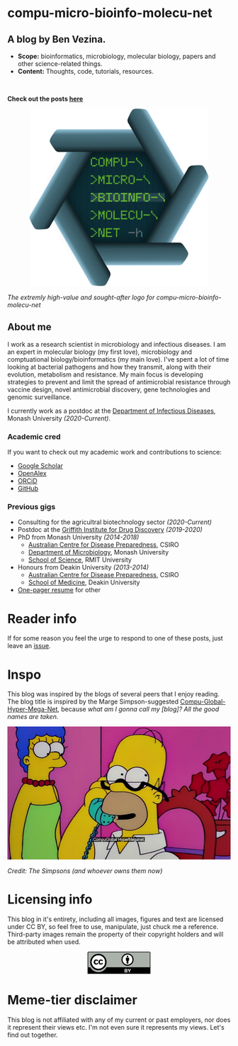# compu-micro-bioinfo-molecu-net

## A blog by Ben Vezina.

- **Scope:** bioinformatics, microbiology, molecular biology, papers and other science-related things.
- **Content:** Thoughts, code, tutorials, resources.
<br/>

**Check out the posts [here](https://github.com/bananabenana/compu-micro-bioinfo-molecu-net/tree/main/Posts)**



<p align="center">
  <a href="https://github.com/bananabenana/compu-micro-bioinfo-molecu-net/tree/main/Posts">
    <img src="Resources/logo.png" alt="compu-micro-bioinfo-molecu-net logo" style="height:400px; width:auto;">
  </a>
    <figcaption><em>The extremly high-value and sought-after logo for compu-micro-bioinfo-molecu-net</em></figcaption>
</p>


## About me
I work as a research scientist in microbiology and infectious diseases. I am an expert in molecular biology (my first love), microbiology and comptuational biology/bioinformatics (my main love). I've spent a lot of time looking at bacterial pathogens and how they transmit, along with their evolution, metabolism and resistance. My main focus is developing strategies to prevent and limit the spread of antimicrobial resistance through vaccine design, novel antimicrobial discovery, gene technologies and genomic surveillance.

I currently work as a postdoc at the [Department of Infectious Diseases](https://www.monash.edu/medicine/translational/infectious-diseases), Monash University *(2020-Current)*.


### Academic cred
If you want to check out my academic work and contributions to science:
- [Google Scholar](https://scholar.google.com.au/citations?user=Rf9oh94AAAAJ&hl=en&oi=ao)
- [OpenAlex](https://openalex.org/authors/a5051696322)
- [ORCiD](https://orcid.org/0000-0003-4224-2537)
- [GitHub](https://github.com/bananabenana)

### Previous gigs
- Consulting for the agricultral biotechnology sector *(2020-Current)*
- Postdoc at the [Griffith Institute for Drug Discovery](https://www.griffith.edu.au/institute-drug-discovery) *(2019-2020)*
- PhD from Monash University *(2014-2018)*
    - [Australian Centre for Disease Preparedness](https://www.csiro.au/en/about/facilities-collections/acdp), CSIRO
    - [Department of Microbiology](https://www.monash.edu/discovery-institute/departments/microbiology), Monash University
    - [School of Science](https://www.rmit.edu.au/about/schools-colleges/science), RMIT University
- Honours from Deakin University *(2013-2014)*
    - [Australian Centre for Disease Preparedness](https://www.csiro.au/en/about/facilities-collections/acdp), CSIRO
    - [School of Medicine](https://www.deakin.edu.au/faculty-of-health/school-of-medicine), Deakin University
- [One-pager resume](Resources/Resume_single_page_public_2025-09-24.pdf) for other


# Reader info
If for some reason you feel the urge to respond to one of these posts, just leave an [issue](https://github.com/bananabenana/compu-micro-bioinfo-molecu-net/issues).


# Inspo
This blog was inspired by the blogs of several peers that I enjoy reading. The blog title is inspired by the Marge Simpson-suggested [Compu-Global-Hyper-Mega-Net](https://simpsonswiki.com/wiki/Compu-Global-Hyper-Mega-Net), because *what am I gonna call my [blog]? All the good names are taken.*
<p align="center">
    <img src="Resources/No_Homers.png" alt="Homer Simpson answering the phone with 'Compu-Global-Hyper-Mega-Net' " style="height:300px; width:auto;">
  <figcaption><em>Credit: The Simpsons (and whoever owns them now)</em></figcaption>
</p>


# Licensing info
This blog in it's entirety, including all images, figures and text are licensed under CC BY, so feel free to use, manipulate, just chuck me a reference. Third-party images remain the property of their copyright holders and will be attributed when used.

<p align="center">
  <a href="https://creativecommons.org/licenses/by/4.0/">
    <img src="Resources/CC-BY_badge.png" alt="CC BY badge" style="height:50px; width:auto;">
  </a>
</p>


# Meme-tier disclaimer
This blog is not affiliated with any of my current or past employers, nor does it represent their views etc. I'm not even sure it represents my views. Let's find out together.
